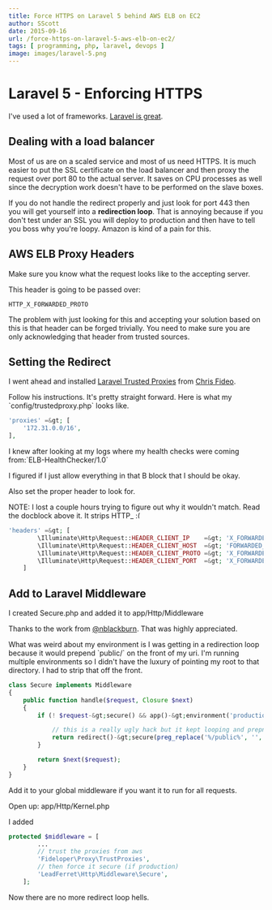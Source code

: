 ```yaml
---
title: Force HTTPS on Laravel 5 behind AWS ELB on EC2
author: SScott
date: 2015-09-16
url: /force-https-on-laravel-5-aws-elb-on-ec2/
tags: [ programming, php, laravel, devops ]
image: images/laravel-5.png
---
```

# Laravel 5 - Enforcing HTTPS


I've used a lot of frameworks. [Laravel is great](http://laravel.com/).

## Dealing with a load balancer

Most of us are on a scaled service and most of us need HTTPS. It is much easier to put the SSL certificate on the load balancer and then proxy the request over port 80 to the actual server. It saves on CPU processes as well since the decryption work doesn't have to be performed on the slave boxes.

If you do not handle the redirect properly and just look for port 443 then you will get yourself into a **redirection loop**. That is annoying because if you don't test under an SSL you will deploy to production and then have to tell you boss why you're loopy. Amazon is kind of a pain for this.

## AWS ELB Proxy Headers

Make sure you know what the request looks like to the accepting server.

This header is going to be passed over:

`HTTP_X_FORWARDED_PROTO`

The problem with just looking for this and accepting your solution based on this is that header can be forged trivially. You need to make sure you are only acknowledging that header from trusted sources.

## Setting the Redirect

I went ahead and installed <a href="https://github.com/fideloper/TrustedProxy" title="Laravel Trusted Proxies" target="_blank">Laravel Trusted Proxies</a> from <a href="https://github.com/fideloper" title="Chris Fideo" target="_blank">Chris Fideo</a>.

Follow his instructions. It's pretty straight forward. Here is what my \`config/trustedproxy.php\` looks like.

```php
'proxies' =&gt; [
    '172.31.0.0/16',
],
```

I knew after looking at my logs where my health checks were coming from:\`ELB-HealthChecker/1.0\`

I figured if I just allow everything in that B block that I should be okay.

Also set the proper header to look for.

NOTE: I lost a couple hours trying to figure out why it wouldn't match. Read the docblock above it. It strips HTTP_  <img src="http://scotttactical.com/wp-includes/images/smilies/frownie.png" alt=":(" class="wp-smiley" style="height: 1em; max-height: 1em;" />

```php
'headers' =&gt; [
        \Illuminate\Http\Request::HEADER_CLIENT_IP    =&gt; 'X_FORWARDED_FOR',
        \Illuminate\Http\Request::HEADER_CLIENT_HOST  =&gt; 'FORWARDED_HOST',
        \Illuminate\Http\Request::HEADER_CLIENT_PROTO =&gt; 'X_FORWARDED_PROTO',
        \Illuminate\Http\Request::HEADER_CLIENT_PORT  =&gt; 'X_FORWARDED_PORT',
    ]
```

## Add to Laravel Middleware

I created Secure.php and added it to app/Http/Middleware

Thanks to the work from <a href="https://gist.github.com/nblackburn/a66e8e93561e277996aa" title="nblackburn" target="_blank">@nblackburn</a>. That was highly appreciated.

What was weird about my environment is I was getting in a redirection loop because it would prepend \`public/\` on the front of my uri. I'm running multiple environments so I didn't have the luxury of pointing my root to that directory. I had to strip that off the front.

```php
class Secure implements Middleware
{
    public function handle($request, Closure $next)
    {
        if (! $request-&gt;secure() && app()-&gt;environment('production')) {

            // this is a really ugly hack but it kept looping and prepnding public
            return redirect()-&gt;secure(preg_replace('%/public%', '', $request-&gt;getRequestUri()));
        }

        return $next($request);
    }
}
```

Add it to your global middleware if you want it to run for all requests.

Open up: app/Http/Kernel.php

I added

```php
protected $middleware = [
	    ...		
		// trust the proxies from aws
		'Fideloper\Proxy\TrustProxies',
		// then force it secure (if production)
		'LeadFerret\Http\Middleware\Secure',
	];
```

Now there are no more redirect loop hells.
